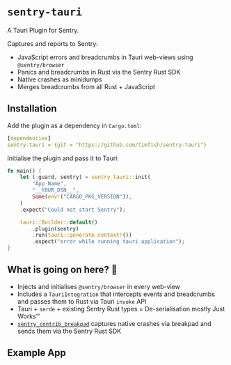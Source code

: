 # `sentry-tauri`

A Tauri Plugin for Sentry.

Captures and reports to Sentry:

- JavaScript errors and breadcrumbs in Tauri web-views using `@sentry/browser`
- Panics and breadcrumbs in Rust via the Sentry Rust SDK
- Native crashes as minidumps
- Merges breadcrumbs from all Rust + JavaScript

## Installation

Add the plugin as a dependency in `Cargo.toml`:

```yaml
[dependencies]
sentry-tauri = {git = "https://github.com/timfish/sentry-tauri"}
```

Initialise the plugin and pass it to Tauri:

```rust
fn main() {
    let (_guard, sentry) = sentry_tauri::init(
        "App Name",
        "__YOUR_DSN__",
        Some(env!("CARGO_PKG_VERSION")),
    )
    .expect("Could not start Sentry");

    tauri::Builder::default()
        .plugin(sentry)
        .run(tauri::generate_context!())
        .expect("error while running tauri application");
}
```

## What is going on here? 🤔

- Injects and initialises `@sentry/browser` in every web-view
- Includes a `TauriIntegration` that intercepts events and breadcrumbs and passes
  them to Rust via Tauri `invoke` API
- Tauri + `serde` + existing Sentry Rust types = De-serialisation mostly Just Works™️
- [`sentry_contrib_breakpad`](https://github.com/embarkstudios/sentry-contrib-rust)
  captures native crashes via breakpad and sends them via the Sentry Rust SDK

## Example App
